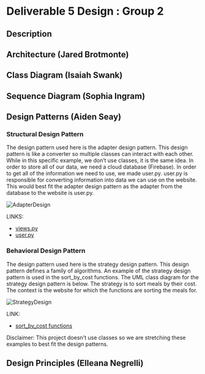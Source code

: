# Deliverable 5 Design : Group 2

## Description

## Architecture (Jared Brotmonte)

## Class Diagram (Isaiah Swank)

## Sequence Diagram (Sophia Ingram)

## Design Patterns (Aiden Seay)

### Structural Design Pattern
The design pattern used here is the adapter design pattern. This design pattern is like a converter so multiple classes can interact with each other. While in this specific example, we don’t use classes, it is the same idea. In order to store all of our data, we need a cloud database (Firebase). In order to get all of the information we need to use, we made user.py. user.py is responsible for converting information into data we can use on the website. This would best fit the adapter design pattern as the adapter from the database to the website is user.py.

![AdapterDesign](https://github.com/caiton1/CS386-Meal-Creation-App-WIP-/assets/116912057/9ed33c14-ce21-4d43-b644-84d776336bad)

LINKS:
* [views.py](https://github.com/caiton1/CS386-Meal-Creation-App-WIP-/blob/main/website/views.py)
* [user.py](https://github.com/caiton1/CS386-Meal-Creation-App-WIP-/blob/main/website/functions/user.py)

### Behavioral Design Pattern
The design pattern used here is the strategy design pattern. This design pattern defines a family of algorithms. An example of the strategy design pattern is used in the sort_by_cost functions. The UML class diagram for the strategy design pattern is below. The strategy is to sort meals by their cost. The context is the website for which the functions are sorting the meals for.

![StrategyDesign](https://github.com/caiton1/CS386-Meal-Creation-App-WIP-/assets/116912057/4ba259fa-1a1d-481f-8555-76b956a3ac92)

LINK:
* [sort_by_cost functions](https://github.com/caiton1/CS386-Meal-Creation-App-WIP-/blob/main/website/functions/sort_by_cost.py)

Disclaimer: This project doesn't use classes so we are stretching these examples to best fit the design patterns. 

## Design Principles (Elleana Negrelli)
